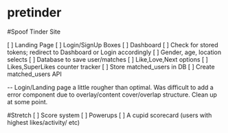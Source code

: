# pretinder
#Spoof Tinder Site

[ ] Landing Page
[ ] Login/SignUp Boxes
[ ] Dashboard
[ ] Check for stored tokens; redirect to Dashboard or Login accordingly
[ ] Gender, age, location selects
[ ] Database to save user/matches
[ ] Like,Love,Next options
[ ] Likes,SuperLikes counter tracker
[ ] Store matched_users in DB
[ ] Create matched_users API

-- Login/Landing page a little rougher than optimal. Was difficult to add a error component due to overlay/content cover/overlap structure. Clean up at some point.

#Stretch
[ ] Score system
[ ] Powerups
[ ] A cupid scorecard (users with highest likes/activity/ etc)